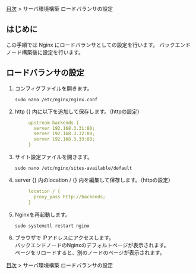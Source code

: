 [目次](../目次.md) > サーバ環境構築 ロードバランサの設定

## はじめに
この手順では Nginx にロードバランサとしての設定を行います。
バックエンドノード構築後に設定を行います。

## ロードバランサの設定
1. コンフィグファイルを開きます。
   ```
   sudo nano /etc/nginx/nginx.conf
   ```
1. http {} 内に以下を追加して保存します。（httpの設定）
   ```yaml
        upstream backends {
          server 192.168.3.31:80;
          server 192.168.3.32:80;
          server 192.168.3.33:80;
        }
   ```
1. サイト設定ファイルを開きます。
   ```shell
   sudo nano /etc/nginx/sites-available/default
   ```
1. server {} 内のlocation / {} 内を編集して保存します。（httpの設定）
   ```yaml
        location / {
          proxy_pass http://backends;
        }
   ```
1. Nginxを再起動します。
   ```shell
   sudo systemctl restart nginx
   ```
1. ブラウザで IPアドレスにアクセスします。  
   バックエンドノードのNginxのデフォルトページが表示されます。  
   ページをリロードすると、別のノードのページが表示されます。

[目次](../目次.md) > サーバ環境構築 ロードバランサの設定
